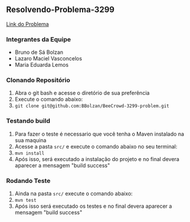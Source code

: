 ## Resolvendo-Problema-3299
[Link do Problema](https://www.beecrowd.com.br/judge/en/problems/view/3299) 
### Integrantes da Equipe 
- Bruno de Sá Bolzan 
- Lazaro Maciel Vasconcelos
- Maria Eduarda Lemos

### Clonando Repositório
1. Abra o git bash e acesse o diretório de sua preferência
2. Execute o comando abaixo: 
3. ```git clone git@github.com:BBolzan/BeeCrowd-3299-problem.git```

### Testando build 
1. Para fazer o teste é necessario que você tenha o Maven instalado na sua maquina
2. Acesse a pasta `src/` e execute o comando abaixo no seu terminal:
3. `mvn install`
4. Após isso, será executado a instalação do projeto e no final devera aparecer a mensagem "build success"

### Rodando Teste
1. Ainda na pasta `src/` execute o comando abaixo:
2. `mvn test`
3. Após isso será executado os testes e no final devera aparecer a mensagem "build success"
